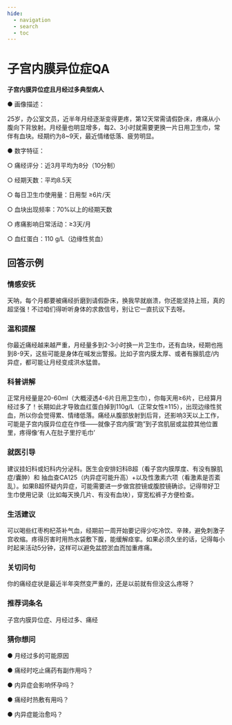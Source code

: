 ```yaml
---
hide:
  - navigation
  - search
  - toc
---
```


# 子宫内膜异位症QA

**子宫内膜异位症且月经过多典型病人**

● 画像描述：

25岁，办公室文员，近半年月经逐渐变得更疼，第12天常需请假卧床，疼痛从小腹向下背放射。月经量也明显增多，每2、3小时就需要更换一片日用卫生巾，常伴有血块。经期约为8~9天，最近情绪低落、疲劳明显。

● 数字特征：

  ○ 痛经评分：近3月平均为8分（10分制）

  ○ 经期天数：平均8.5天

  ○ 每日卫生巾使用量：日用型 ≥6片/天

  ○ 血块出现频率：70%以上的经期天数

  ○ 疼痛影响日常活动：≥3天/月

  ○ 血红蛋白：110 g/L（边缘性贫血）

## 回答示例

### 情感安抚

天呐，每个月都要被痛经折磨到请假卧床，换我早就崩溃，你还能坚持上班，真的超坚强！不过咱们得听听身体的求救信号，别让它一直抗议下去呀。

### 温和提醒

你最近痛经越来越严重，月经量多到2-3小时换一片卫生巾，还有血块，经期也拖到8-9天，这些可能是身体在喊发出警报。比如子宫内膜太厚、或者有腺肌症/内异症，都可能让月经变成洪水猛兽。

### 科普讲解

正常月经量是20-60ml（大概浸透4-6片日用卫生巾），你每天用≥6片，已经算月经过多了！长期如此才导致血红蛋白掉到110g/L（正常女性≥115），出现边缘性贫血，所以你会觉得累、情绪低落。痛经从腹部放射到后背，还影响3天以上工作，可能是子宫内膜异位症在作怪——就像子宫内膜“跑”到子宫肌层或盆腔其他位置里，疼得像‘有人在肚子里拧毛巾’

### 就医引导

建议挂妇科或妇科内分泌科。医生会安排妇科B超（看子宫内膜厚度、有没有腺肌症/囊肿）和 抽血查CA125（内异症可能升高）+以及性激素六项（看激素是否紊乱）。如果B超怀疑内异症，可能需要进一步做宫腔镜或腹腔镜确诊。记得带好卫生巾使用记录（比如每天换几片、有没有血块），穿宽松裤子方便检查。

### 生活建议

可以喝些红枣枸杞茶补气血，经期前一周开始要记得少吃冷饮、辛辣，避免刺激子宫收缩。疼得厉害时用热水袋敷下腹，能缓解痉挛。如果必须久坐的话，记得每小时起来活动5分钟，这样可以避免盆腔淤血而加重疼痛。

### 关切问句

你的痛经症状是最近半年突然变严重的，还是以前就有但没这么疼呀？

### 推荐词条名

子宫内膜异位症、月经过多、痛经

### 猜你想问

● 月经过多的可能原因

● 痛经时吃止痛药有副作用吗？

● 内异症会影响怀孕吗？

● 痛经时热敷有用吗？

● 内异症能治愈吗？
